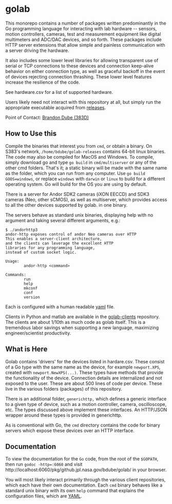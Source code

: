 # golab

This monorepo contains a number of packages written predominantly in the Go programming language for interacting with lab hardware -- sensors, motion controllers, cameras, test and measurement equipment like digital multimeters and ADC/DAC devices, and so forth.  These packages include HTTP server extensions that allow simple and painless communication with a server driving the hardware.

It also includes some lower level libraries for allowing transparent use of serial or TCP connections to these devices and connection keep-alive behavior on either connection type, as well as graceful backoff in the event of devices rejecting connection thrashing.  These lower level features increase the resilience of the code.

See hardware.csv for a list of supported hardware.

Users likely need not interact with this repository at all, but simply run the appropriate executable acquired from [releases](https://github.jpl.nasa.gov/bdube/golab/releases).  

Point of Contact: [Brandon Dube (383D)](mailto:brandon.dube@jpl.nasa.gov)

## How to Use this

Compile the binaries that interest you from `cmd`, or obtain a binary.  On S383's network, `/home/bdube/golab-releases` contains 64-bit linux binaries.  The code may also be compiled for MacOS and Windows.  To compile, simply download go and type `go build` in `cmd/multiserver` or any of the other cmd folders.  That's it; a static binary will be made with the same name as the folder, which you can run from any computer.  Use `go build GOOS=windows`, or replace `windows` with `darwin` or `linux` to build for a different operating system.  Go will build for the OS you are using by default.

There is a server for Andor SDK2 cameras (iXON EECCD) and SDK3 cameras (Neo, other sCMOS), as well as multiserver, which provides access to all the other devices supported by golab. in one binary.

The servers behave as standard unix binaries, displaying help with no argument and taking several different arguments, e.g.:

```
$ ./andorhttp3
andor-http exposes control of andor Neo cameras over HTTP
This enables a server-client architecture,
and the clients can leverage the excellent HTTP
libraries for any programming language,
instead of custom socket logic.

Usage:
        andor-http <command>

Commands:
        run
        help
        mkconf
        conf
        version
```

Each is configured with a human readable [yaml](https://github.com/darvid/trine/wiki/YAML-Primer) file.

Clients in Python and matlab are available in the [golab-clients](https://github.jpl.nasa.gov/bdube/golab-clients) repository.  The clients are about 1/10th as much code as golab itself.  This is a tremendous labor savings when supporting a new language, maximizing engineer/scientist productivity.

## What is Here

Golab contains 'drivers' for the devices listed in hardare.csv.  These consist of a Go type with the same name as the device, for example `newport.XPS`, created with `newport.NewXPS(...)`.  These types have methods that provide the functionality of the device.  Connection details are internalized and not exposed to the user.  These are about 500 lines of code per device.  These live in the various folders (packages) of this repository.

There is an additional folder, `generichttp,` which defines a generic interface to a given type of device, such as a motion controller, camera, oscilloscope, etc.  The types discussed above implement these interfaces.  An HTTP/JSON wrapper around these types is provided in generichttp.

As is conventional with Go, the `cmd` directory contains the code for binary servers which expose these devices over an
HTTP interface.

## Documentation

To view the documentation for the `Go` code, from the root of the `$GOPATH`, then run `godoc -http=:6060` and visit http://localhost:6060/pkg/github.jpl.nasa.gov/bdube/golab/ in your browser.

You will most likely interact primarily through the various client repositories, which each have their own documentation.  Each `cmd` binary behaves like a standard unix binary with its own `help` command that explains the configuration files, which are [YAML](https://getopentest.org/reference/yaml-primer.html).
